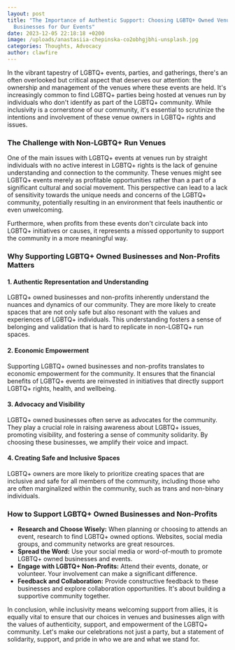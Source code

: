 ```yaml
---
layout: post
title: "The Importance of Authentic Support: Choosing LGBTQ+ Owned Venues and
  Businesses for Our Events"
date: 2023-12-05 22:18:18 +0200
image: /uploads/anastasiia-chepinska-co2obhgjbhi-unsplash.jpg
categories: Thoughts, Advocacy
author: clawfire
---
```

In the vibrant tapestry of LGBTQ+ events, parties, and gatherings, there's an often overlooked but critical aspect that deserves our attention: the ownership and management of the venues where these events are held. It's increasingly common to find LGBTQ+ parties being hosted at venues run by individuals who don't identify as part of the LGBTQ+ community. While inclusivity is a cornerstone of our community, it's essential to scrutinize the intentions and involvement of these venue owners in LGBTQ+ rights and issues.

### The Challenge with Non-LGBTQ+ Run Venues

One of the main issues with LGBTQ+ events at venues run by straight individuals with no active interest in LGBTQ+ rights is the lack of genuine understanding and connection to the community. These venues might see LGBTQ+ events merely as profitable opportunities rather than a part of a significant cultural and social movement. This perspective can lead to a lack of sensitivity towards the unique needs and concerns of the LGBTQ+ community, potentially resulting in an environment that feels inauthentic or even unwelcoming.

Furthermore, when profits from these events don't circulate back into LGBTQ+ initiatives or causes, it represents a missed opportunity to support the community in a more meaningful way.

### Why Supporting LGBTQ+ Owned Businesses and Non-Profits Matters

#### **1. Authentic Representation and Understanding**

LGBTQ+ owned businesses and non-profits inherently understand the nuances and dynamics of our community. They are more likely to create spaces that are not only safe but also resonant with the values and experiences of LGBTQ+ individuals. This understanding fosters a sense of belonging and validation that is hard to replicate in non-LGBTQ+ run spaces.

#### **2. Economic Empowerment**

Supporting LGBTQ+ owned businesses and non-profits translates to economic empowerment for the community. It ensures that the financial benefits of LGBTQ+ events are reinvested in initiatives that directly support LGBTQ+ rights, health, and wellbeing.

#### **3. Advocacy and Visibility**

LGBTQ+ owned businesses often serve as advocates for the community. They play a crucial role in raising awareness about LGBTQ+ issues, promoting visibility, and fostering a sense of community solidarity. By choosing these businesses, we amplify their voice and impact.

#### **4. Creating Safe and Inclusive Spaces**

LGBTQ+ owners are more likely to prioritize creating spaces that are inclusive and safe for all members of the community, including those who are often marginalized within the community, such as trans and non-binary individuals.

### How to Support LGBTQ+ Owned Businesses and Non-Profits

* **Research and Choose Wisely:** When planning or choosing to attends an event, research to find LGBTQ+ owned options. Websites, social media groups, and community networks are great resources.
* **Spread the Word:** Use your social media or word-of-mouth to promote LGBTQ+ owned businesses and events.
* **Engage with LGBTQ+ Non-Profits:** Attend their events, donate, or volunteer. Your involvement can make a significant difference.
* **Feedback and Collaboration:** Provide constructive feedback to these businesses and explore collaboration opportunities. It's about building a supportive community together.

In conclusion, while inclusivity means welcoming support from allies, it is equally vital to ensure that our choices in venues and businesses align with the values of authenticity, support, and empowerment of the LGBTQ+ community. Let's make our celebrations not just a party, but a statement of solidarity, support, and pride in who we are and what we stand for.
